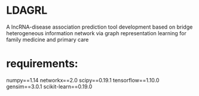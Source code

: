 # LDAGRL
A lncRNA-disease association prediction tool development based on bridge heterogeneous information network via graph representation learning for family medicine and primary care


# requirements:
numpy==1.14
networkx==2.0
scipy==0.19.1
tensorflow==1.10.0
gensim==3.0.1
scikit-learn==0.19.0